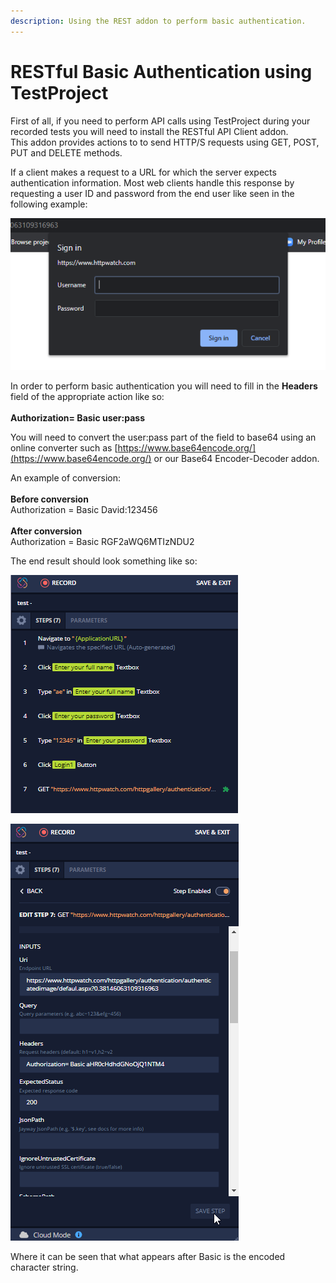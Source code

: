 ```yaml
---
description: Using the REST addon to perform basic authentication.
---
```


# RESTful Basic Authentication using TestProject

First of all, if you need to perform API calls using TestProject during your recorded tests you will need to install the RESTful API Client addon.\
This addon provides actions to to send HTTP/S requests using GET, POST, PUT and DELETE methods.

If a client makes a request to a URL for which the server expects authentication information. Most web clients handle this response by requesting a user ID and password from the end user like seen in the following example:

![](<../../.gitbook/assets/image (542).png>)

In order to perform basic authentication you will need to fill in the **Headers** field of the appropriate action like so:\
\
**Authorization= Basic user:pass**

You will need to convert the user:pass part of the field to base64 using an online converter such as [https://www.base64encode.org/](https://www.base64encode.org/) or our Base64 Encoder-Decoder addon.

An example of conversion:\
\
**Before conversion**\
Authorization = Basic David:123456\
\
**After conversion**\
Authorization = Basic RGF2aWQ6MTIzNDU2

The end result should look something like so:

![](<../../.gitbook/assets/image (538).png>)

![](<../../.gitbook/assets/image (479).png>)

Where it can be seen that what appears after Basic is the encoded character string.
